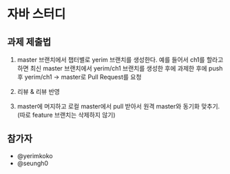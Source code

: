 # 자바 스터디

## 과제 제출법

1. master 브랜치에서 챕터별로 yerim 브랜치를 생성한다. 예를 들어서 ch1를 할라고 하면 최신 master 브랜치에서 yerim/ch1 브랜치를 생성한 후에 과제한 후에 push 후
   yerim/ch1 -> master로 Pull Request를 요청

2. 리뷰 & 리뷰 반영

3. master에 머지하고 로컬 master에서 pull 받아서 원격 master와 동기화 맞추기. (따로 feature 브랜치는 삭제하지 않기)

## 참가자

- @yerimkoko
- @seungh0


